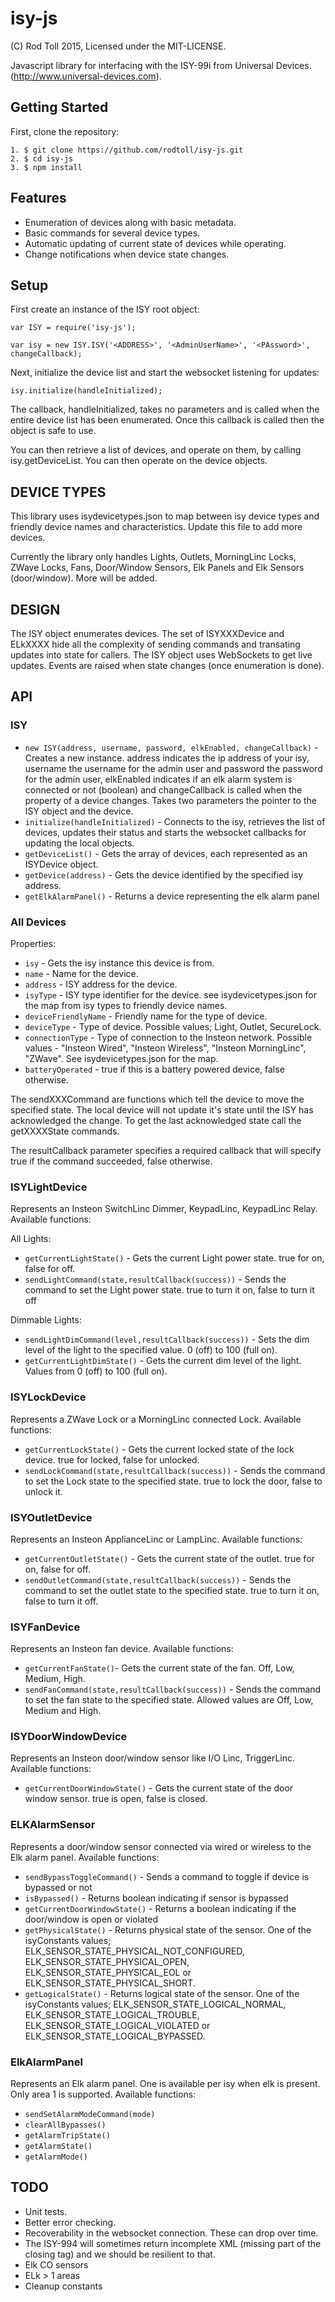 isy-js
======
(C) Rod Toll 2015, Licensed under the MIT-LICENSE.

Javascript library for interfacing with the ISY-99i from Universal Devices. (http://www.universal-devices.com).

Getting Started
---------------

First, clone the repository:

```
1. $ git clone https://github.com/rodtoll/isy-js.git
2. $ cd isy-js
3. $ npm install
```

Features
--------

* Enumeration of devices along with basic metadata.
* Basic commands for several device types.
* Automatic updating of current state of devices while operating.
* Change notifications when device state changes.

Setup
-----

First create an instance of the ISY root object:

```
var ISY = require('isy-js');

var isy = new ISY.ISY('<ADDRESS>', '<AdminUserName>', '<PAssword>', changeCallback);
```

Next, initialize the device list and start the websocket listening for updates:

```
isy.initialize(handleInitialized);
```

The callback, handleInitialized, takes no parameters and is called when the entire device list has been enumerated. Once this callback is called then the object is safe to use.

You can then retrieve a list of devices, and operate on them, by calling isy.getDeviceList. You can then operate on the device objects.

DEVICE TYPES
------------

This library uses isydevicetypes.json to map between isy device types and friendly device names and characteristics. Update this file to add more devices.

Currently the library only handles Lights, Outlets, MorningLinc Locks, ZWave Locks, Fans, Door/Window Sensors, Elk Panels and Elk Sensors (door/window). More will be added. 

DESIGN
------

The ISY object enumerates devices. The set of ISYXXXDevice and ELkXXXX hide all the complexity of sending commands and transating updates into state for callers. The ISY object uses WebSockets to get live updates. Events are raised when state changes (once enumeration is done).

API
---

### ISY

* `new ISY(address, username, password, elkEnabled, changeCallback)` - Creates a new instance. address indicates the ip address of your isy, username the username for the admin user and password the password for the admin user, elkEnabled indicates if an elk alarm system is connected or not (boolean) and changeCallback is called when the property of a device changes. Takes two parameters the pointer to the ISY object and the device.
* `initialize(handleInitialized)` - Connects to the isy, retrieves the list of devices, updates their status and starts the websocket callbacks for updating the local objects.
* `getDeviceList()` - Gets the array of devices, each represented as an ISYDevice object.
* `getDevice(address)` - Gets the device identified by the specified isy address.
* `getElkAlarmPanel()` - Returns a device representing the elk alarm panel

### All Devices

Properties:

* `isy` - Gets the isy instance this device is from.
* `name` - Name for the device.
* `address` - ISY address for the device.
* `isyType` - ISY type identifier for the device. see isydevicetypes.json for the map from isy types to friendly device names.
* `deviceFriendlyName` - Friendly name for the type of device.
* `deviceType` - Type of device. Possible values; Light, Outlet, SecureLock.
* `connectionType` - Type of connection to the Insteon network. Possible values - "Insteon Wired", "Insteon Wireless", "Insteon MorningLinc", "ZWave". See isydevicetypes.json for the map.
* `batteryOperated` - true if this is a battery powered device, false otherwise.

The sendXXXCommand are functions which tell the device to move the specified state. The local device will not update it's state until the ISY has acknowledged the change. To get the last acknowledged state call the getXXXXState commands.

The resultCallback parameter specifies a required callback that will specify true if the command succeeded, false otherwise. 

### ISYLightDevice

Represents an Insteon SwitchLinc Dimmer, KeypadLinc, KeypadLinc Relay. Available functions:

All Lights:
* `getCurrentLightState()` - Gets the current Light power state. true for on, false for off.
* `sendLightCommand(state,resultCallback(success))` - Sends the command to set the Light power state. true to turn it on, false to turn it off

Dimmable Lights:
* `sendLightDimCommand(level,resultCallback(success))` - Sets the dim level of the light to the specified value. 0 (off) to 100 (full on).
* `getCurrentLightDimState()` - Gets the current dim level of the light. Values from 0 (off) to 100 (full on).

### ISYLockDevice

Represents a ZWave Lock or a MorningLinc connected Lock. Available functions:

* `getCurrentLockState()` - Gets the current locked state of the lock device. true for locked, false for unlocked.
* `sendLockCommand(state,resultCallback(success))` - Sends the command to set the Lock state to the specified state. true to lock the door, false to unlock it.

### ISYOutletDevice

Represents an Insteon ApplianceLinc or LampLinc. Available functions:

* `getCurrentOutletState()` - Gets the current state of the outlet. true for on, false for off.
* `sendOutletCommand(state,resultCallback(success))` - Sends the command to set the outlet state to the specified state. true to turn it on, false to turn it off. 

### ISYFanDevice

Represents an Insteon fan device. Available functions:

* `getCurrentFanState()`- Gets the current state of the fan. Off, Low, Medium, High.
* `sendFanCommand(state,resultCallback(success))` - Sends the command to set the fan state to the specified state. Allowed values are Off, Low, Medium and High.

### ISYDoorWindowDevice

Represents an Insteon door/window sensor like I/O Linc, TriggerLinc. Available functions:

* `getCurrentDoorWindowState()` - Gets the current state of the door window sensor. true is open, false is closed. 

### ELKAlarmSensor

Represents a door/window sensor connected via wired or wireless to the Elk alarm panel. Available functions:

* `sendBypassToggleCommand()` - Sends a command to toggle if device is bypassed or not
* `isBypassed()` - Returns boolean indicating if sensor is bypassed
* `getCurrentDoorWindowState()` - Returns a boolean indicating if the door/window is open or violated
* `getPhysicalState()` - Returns physical state of the sensor. One of the isyConstants values; ELK_SENSOR_STATE_PHYSICAL_NOT_CONFIGURED, ELK_SENSOR_STATE_PHYSICAL_OPEN, ELK_SENSOR_STATE_PHYSICAL_EOL or ELK_SENSOR_STATE_PHYSICAL_SHORT.
* `getLogicalState()` - Returns logical state of the sensor. One of the isyConstants values; ELK_SENSOR_STATE_LOGICAL_NORMAL, ELK_SENSOR_STATE_LOGICAL_TROUBLE, ELK_SENSOR_STATE_LOGICAL_VIOLATED or ELK_SENSOR_STATE_LOGICAL_BYPASSED.

### ElkAlarmPanel

Represents an Elk alarm panel. One is available per isy when elk is present. Only area 1 is supported. Available functions:

* `sendSetAlarmModeCommand(mode)`
* `clearAllBypasses()` 
* `getAlarmTripState()` 
* `getAlarmState()`
* `getAlarmMode()` 

TODO
----

* Unit tests.
* Better error checking.
* Recoverability in the websocket connection. These can drop over time.
* The ISY-994 will sometimes return incomplete XML (missing part of the closing tag) and we should be resilient to that.
* Elk CO sensors
* ELk > 1 areas
* Cleanup constants
